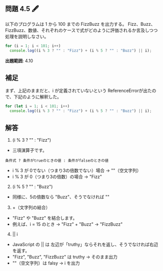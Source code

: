 ## 問題 4.5 🖋️

以下のプログラムは 1 から 100 までの FizzBuzz を出力する。
Fizz、Buzz、FizzBuzz、数値、それぞれのケースで式がどのように評価されるか言及しつつ処理を説明しなさい。

```javascript
for (i = 1; i < 101; i++)
  console.log((i % 3 ? "" : "Fizz") + (i % 5 ? "" : "Buzz") || i);
```

**出題範囲**: 4.10

## 補足

まず、上記のままだと、i が定義されていないという ReferenceErrorが出たので、下記のように解釈した。

```javascript
for (let i = 1; i < 101; i++)
  console.log((i % 3 ? "" : "Fizz") + (i % 5 ? "" : "Buzz") || i);
```

## 解答

1. (i % 3 ? "" : "Fizz")

- 三項演算子です。

```
条件式 ? 条件がtrueのときの値 : 条件がfalseのときの値
```

- i % 3 が 0でない（つまり3の倍数でない）場合 → ""（空文字列）
- i % 3 が 0（つまり3の倍数）の場合 → "Fizz"

2. (i % 5 ? "" : "Buzz")

- 同様に、5の倍数なら "Buzz"、そうでなければ ""

3. +（文字列の結合）

- "Fizz" や "Buzz" を結合します。
- 例えば、i = 15 のとき → "Fizz" + "Buzz" → "FizzBuzz"

4. || i

- JavaScript の || は 左辺が「truthy」ならそれを返し、そうでなければ右辺を返す。
- "Fizz", "Buzz", "FizzBuzz" は truthy → そのまま出力
- ""（空文字列）は falsy → i を出力

